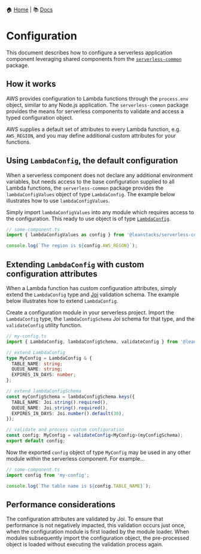 :house: [Home](/) | :books: [Docs](../DOCS.md)

# Configuration

This document describes how to configure a serverless application component leveraging
shared components from the [`serverless-common`](/) package.

## How it works

AWS provides configuration to Lambda functions through the `process.env` object, similar to
any Node.js application. The `serverless-common` package provides the means for serverless
components to validate and access a typed configuration object.

AWS supplies a default set of attributes to every Lambda function, e.g. `AWS_REGION`, and
you may define additional custom attributes for your functions.

## Using `LambdaConfig`, the default configuration

When a serverless component does not declare any additional environment variables, but
needs access to the base configuration supplied to all Lambda functions, the
`serverless-common` package provides the `lambdaConfigValues` object of type `LambdaConfig`.
The example below illustrates how to use `lambdaConfigValues`.

Simply import `lambdaConfigValues` into any module which requires access to the configuration.
This ready to use object is of type [`LambdaConfig`](/src/services/config.service.ts).

```ts
// some-component.ts
import { lambdaConfigValues as config } from '@leanstacks/serverless-common';

console.log(`The region is ${config.AWS_REGON}`);
```

## Extending `LambdaConfig` with custom configuration attributes

When a Lambda function has custom configuration attributes, simply extend the `LambdaConfig` type
and [Joi](https://joi.dev/) validation schema. The example below illustrates how to extend `LambdaConfig`.

Create a configuration module in your serverless project. Import the `LambdaConfig` type, the
`lambdaConfigSchema` Joi schema for that type, and the `validateConfig` utility function.

```ts
// my-config.ts
import { LambdaConfig, lambdaConfigSchema, validateConfig } from '@leanstacks/serverless-common';

// extend LambdaConfig
type MyConfig = LambdaConfig & {
  TABLE_NAME: string;
  QUEUE_NAME: string;
  EXPIRES_IN_DAYS: number;
};

// extend lambdaConfigSchema
const myConfigSchema = lambdaConfigSchema.keys({
  TABLE_NAME: Joi.string().required(),
  QUEUE_NAME: Joi.string().required(),
  EXPIRES_IN_DAYS: Joi.number().default(30),
});

// validate and process custom configuration
const config: MyConfig = validateConfig<MyConfig>(myConfigSchema);
export default config;
```

Now the exported `config` object of type `MyConfig` may be used in any other module within the
serverless component. For example...

```ts
// some-component.ts
import config from 'my-config';

console.log(`The table name is ${config.TABLE_NAME}`);
```

## Performance considerations

The configuration attributes are validated by Joi. To ensure that performance is not negatively
impacted, this validation occurs just once, when the configuration module
is first loaded by the module loader. When modules subsequently import the configuration
object, the pre-processed object is loaded without executing the validation process again.
